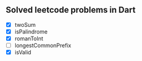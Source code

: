 ## Solved leetcode problems in Dart

- [X] twoSum
- [x] isPalindrome
- [X] romanToInt
- [ ] longestCommonPrefix
- [X] isValid